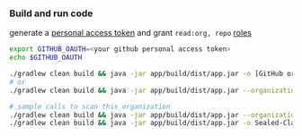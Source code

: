 ### Build and run code

generate a [personal access token](https://docs.github.com/en/authentication/keeping-your-account-and-data-secure/creating-a-personal-access-token) and grant `read:org, repo` [roles](https://docs.github.com/en/organizations/managing-access-to-your-organizations-repositories/repository-roles-for-an-organization)  

```sh
export GITHUB_OAUTH=<your github personal access token>
echo $GITHUB_OAUTH

./gradlew clean build && java -jar app/build/dist/app.jar -o [GitHub organization to read repositories from]
# or
./gradlew clean build && java -jar app/build/dist/app.jar --organization [GitHub organization to read repositories from]

# sample calls to scan this organization
./gradlew clean build && java -jar app/build/dist/app.jar --organization="Sealed-Classes-Kotlin-Java"
./gradlew clean build && java -jar app/build/dist/app.jar -o Sealed-Classes-Kotlin-Java
```
